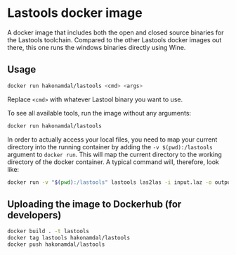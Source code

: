 # Lastools docker image

A docker image that includes both the open and closed source binaries for the
Lastools toolchain. Compared to the other Lastools docker images out there, this
one runs the windows binaries directly using Wine.

## Usage

```bash
docker run hakonamdal/lastools <cmd> <args>
```

Replace `<cmd>` with whatever Lastool binary you want to use.

To see all available tools, run the image without any arguments:

```bash
docker run hakonamdal/lastools
```

In order to actually access your local files, you need to map your current
directory into the running container by adding the `-v $(pwd):/lastools` argument
to `docker run`. This will map the current directory to the working directory
of the docker container. A typical command will, therefore, look like:

```bash
docker run -v "$(pwd):/lastools" lastools las2las -i input.laz -o output.las
```

## Uploading the image to Dockerhub (for developers)

```bash
docker build . -t lastools
docker tag lastools hakonamdal/lastools
docker push hakonamdal/lastools
```
